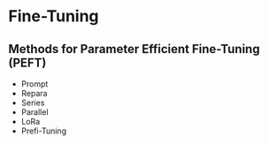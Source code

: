 # Fine-Tuning

## Methods for Parameter Efficient Fine-Tuning (PEFT)
- Prompt
- Repara
- Series
- Parallel
- LoRa
- Prefi-Tuning